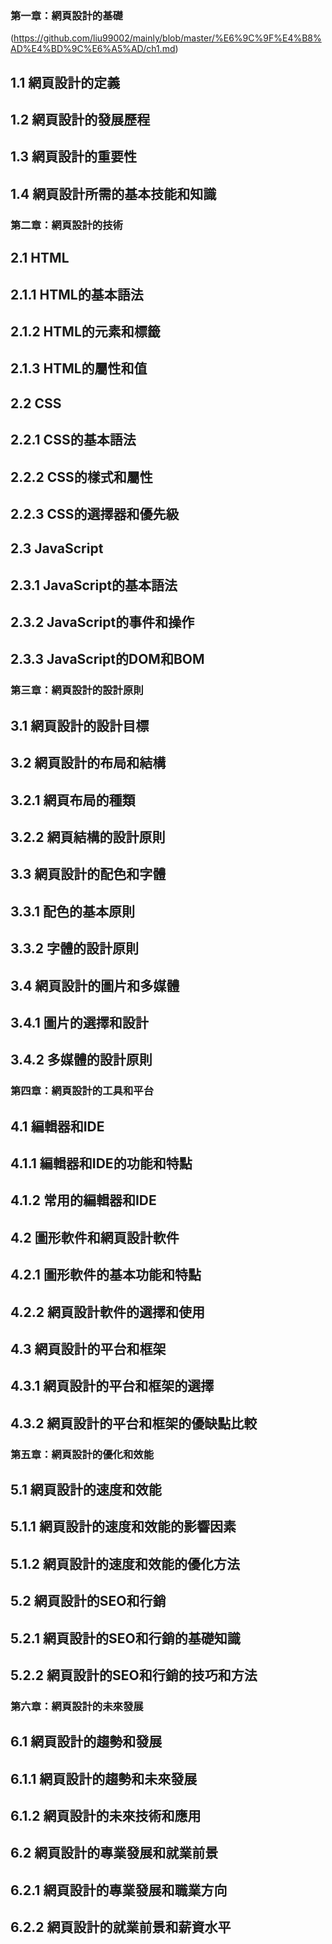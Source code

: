### 第一章：網頁設計的基礎 
(https://github.com/liu99002/mainly/blob/master/%E6%9C%9F%E4%B8%AD%E4%BD%9C%E6%A5%AD/ch1.md)
## 1.1 網頁設計的定義
## 1.2 網頁設計的發展歷程
## 1.3 網頁設計的重要性
## 1.4 網頁設計所需的基本技能和知識

### 第二章：網頁設計的技術
## 2.1 HTML
## 2.1.1 HTML的基本語法
## 2.1.2 HTML的元素和標籤
## 2.1.3 HTML的屬性和值
## 2.2 CSS
## 2.2.1 CSS的基本語法
## 2.2.2 CSS的樣式和屬性
## 2.2.3 CSS的選擇器和優先級
## 2.3 JavaScript
## 2.3.1 JavaScript的基本語法
## 2.3.2 JavaScript的事件和操作
## 2.3.3 JavaScript的DOM和BOM

### 第三章：網頁設計的設計原則
## 3.1 網頁設計的設計目標
## 3.2 網頁設計的布局和結構
## 3.2.1 網頁布局的種類
## 3.2.2 網頁結構的設計原則
## 3.3 網頁設計的配色和字體
## 3.3.1 配色的基本原則
## 3.3.2 字體的設計原則
## 3.4 網頁設計的圖片和多媒體
## 3.4.1 圖片的選擇和設計
## 3.4.2 多媒體的設計原則

### 第四章：網頁設計的工具和平台
## 4.1 編輯器和IDE
## 4.1.1 編輯器和IDE的功能和特點
## 4.1.2 常用的編輯器和IDE
## 4.2 圖形軟件和網頁設計軟件
## 4.2.1 圖形軟件的基本功能和特點
## 4.2.2 網頁設計軟件的選擇和使用
## 4.3 網頁設計的平台和框架
## 4.3.1 網頁設計的平台和框架的選擇
## 4.3.2 網頁設計的平台和框架的優缺點比較

### 第五章：網頁設計的優化和效能
## 5.1 網頁設計的速度和效能
## 5.1.1 網頁設計的速度和效能的影響因素
## 5.1.2 網頁設計的速度和效能的優化方法
## 5.2 網頁設計的SEO和行銷
## 5.2.1 網頁設計的SEO和行銷的基礎知識
## 5.2.2 網頁設計的SEO和行銷的技巧和方法

### 第六章：網頁設計的未來發展
## 6.1 網頁設計的趨勢和發展
## 6.1.1 網頁設計的趨勢和未來發展
## 6.1.2 網頁設計的未來技術和應用
## 6.2 網頁設計的專業發展和就業前景
## 6.2.1 網頁設計的專業發展和職業方向
## 6.2.2 網頁設計的就業前景和薪資水平